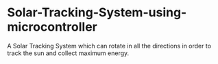 # Solar-Tracking-System-using-microcontroller
A Solar Tracking System which can rotate in all the directions in order to track the sun and collect maximum energy.
